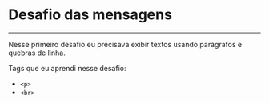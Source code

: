 # Desafio das mensagens
***
Nesse primeiro desafio eu precisava exibir textos usando parágrafos e quebras de linha.

Tags que eu aprendi nesse desafio:
* ```<p>```
* ```<br>```
